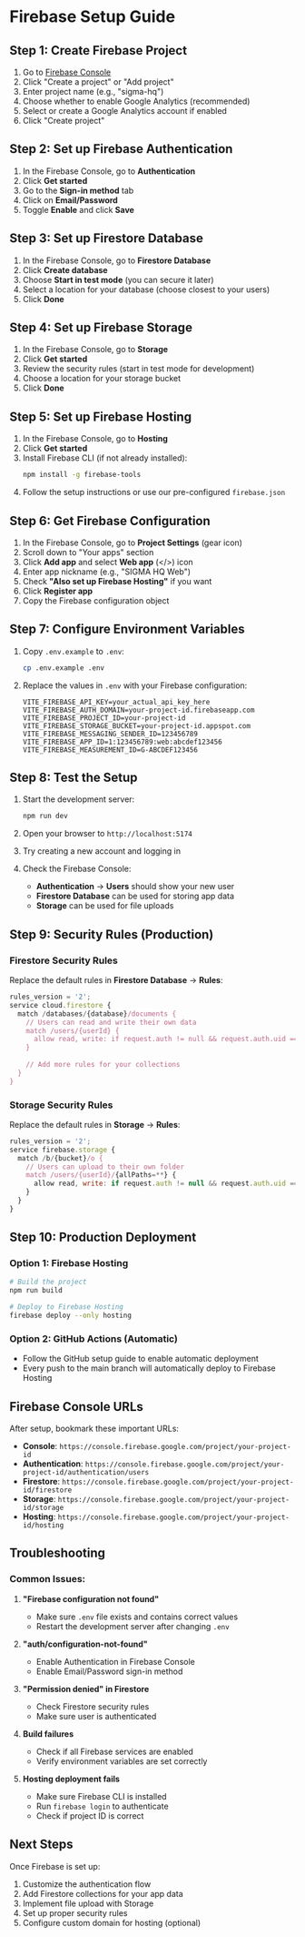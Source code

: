 # Firebase Setup Guide

## Step 1: Create Firebase Project

1. Go to [Firebase Console](https://console.firebase.google.com/)
2. Click "Create a project" or "Add project"
3. Enter project name (e.g., "sigma-hq")
4. Choose whether to enable Google Analytics (recommended)
5. Select or create a Google Analytics account if enabled
6. Click "Create project"

## Step 2: Set up Firebase Authentication

1. In the Firebase Console, go to **Authentication**
2. Click **Get started**
3. Go to the **Sign-in method** tab
4. Click on **Email/Password**
5. Toggle **Enable** and click **Save**

## Step 3: Set up Firestore Database

1. In the Firebase Console, go to **Firestore Database**
2. Click **Create database**
3. Choose **Start in test mode** (you can secure it later)
4. Select a location for your database (choose closest to your users)
5. Click **Done**

## Step 4: Set up Firebase Storage

1. In the Firebase Console, go to **Storage**
2. Click **Get started**
3. Review the security rules (start in test mode for development)
4. Choose a location for your storage bucket
5. Click **Done**

## Step 5: Set up Firebase Hosting

1. In the Firebase Console, go to **Hosting**
2. Click **Get started**
3. Install Firebase CLI (if not already installed):
   ```bash
   npm install -g firebase-tools
   ```
4. Follow the setup instructions or use our pre-configured `firebase.json`

## Step 6: Get Firebase Configuration

1. In the Firebase Console, go to **Project Settings** (gear icon)
2. Scroll down to "Your apps" section
3. Click **Add app** and select **Web app** (</>) icon
4. Enter app nickname (e.g., "SIGMA HQ Web")
5. Check **"Also set up Firebase Hosting"** if you want
6. Click **Register app**
7. Copy the Firebase configuration object

## Step 7: Configure Environment Variables

1. Copy `.env.example` to `.env`:
   ```bash
   cp .env.example .env
   ```

2. Replace the values in `.env` with your Firebase configuration:
   ```env
   VITE_FIREBASE_API_KEY=your_actual_api_key_here
   VITE_FIREBASE_AUTH_DOMAIN=your-project-id.firebaseapp.com
   VITE_FIREBASE_PROJECT_ID=your-project-id
   VITE_FIREBASE_STORAGE_BUCKET=your-project-id.appspot.com
   VITE_FIREBASE_MESSAGING_SENDER_ID=123456789
   VITE_FIREBASE_APP_ID=1:123456789:web:abcdef123456
   VITE_FIREBASE_MEASUREMENT_ID=G-ABCDEF123456
   ```

## Step 8: Test the Setup

1. Start the development server:
   ```bash
   npm run dev
   ```

2. Open your browser to `http://localhost:5174`
3. Try creating a new account and logging in
4. Check the Firebase Console:
   - **Authentication** → **Users** should show your new user
   - **Firestore Database** can be used for storing app data
   - **Storage** can be used for file uploads

## Step 9: Security Rules (Production)

### Firestore Security Rules
Replace the default rules in **Firestore Database** → **Rules**:

```javascript
rules_version = '2';
service cloud.firestore {
  match /databases/{database}/documents {
    // Users can read and write their own data
    match /users/{userId} {
      allow read, write: if request.auth != null && request.auth.uid == userId;
    }
    
    // Add more rules for your collections
  }
}
```

### Storage Security Rules
Replace the default rules in **Storage** → **Rules**:

```javascript
rules_version = '2';
service firebase.storage {
  match /b/{bucket}/o {
    // Users can upload to their own folder
    match /users/{userId}/{allPaths=**} {
      allow read, write: if request.auth != null && request.auth.uid == userId;
    }
  }
}
```

## Step 10: Production Deployment

### Option 1: Firebase Hosting
```bash
# Build the project
npm run build

# Deploy to Firebase Hosting
firebase deploy --only hosting
```

### Option 2: GitHub Actions (Automatic)
- Follow the GitHub setup guide to enable automatic deployment
- Every push to the main branch will automatically deploy to Firebase Hosting

## Firebase Console URLs

After setup, bookmark these important URLs:
- **Console**: `https://console.firebase.google.com/project/your-project-id`
- **Authentication**: `https://console.firebase.google.com/project/your-project-id/authentication/users`
- **Firestore**: `https://console.firebase.google.com/project/your-project-id/firestore`
- **Storage**: `https://console.firebase.google.com/project/your-project-id/storage`
- **Hosting**: `https://console.firebase.google.com/project/your-project-id/hosting`

## Troubleshooting

### Common Issues:

1. **"Firebase configuration not found"**
   - Make sure `.env` file exists and contains correct values
   - Restart the development server after changing `.env`

2. **"auth/configuration-not-found"**
   - Enable Authentication in Firebase Console
   - Enable Email/Password sign-in method

3. **"Permission denied" in Firestore**
   - Check Firestore security rules
   - Make sure user is authenticated

4. **Build failures**
   - Check if all Firebase services are enabled
   - Verify environment variables are set correctly

5. **Hosting deployment fails**
   - Make sure Firebase CLI is installed
   - Run `firebase login` to authenticate
   - Check if project ID is correct

## Next Steps

Once Firebase is set up:
1. Customize the authentication flow
2. Add Firestore collections for your app data
3. Implement file upload with Storage
4. Set up proper security rules
5. Configure custom domain for hosting (optional)

